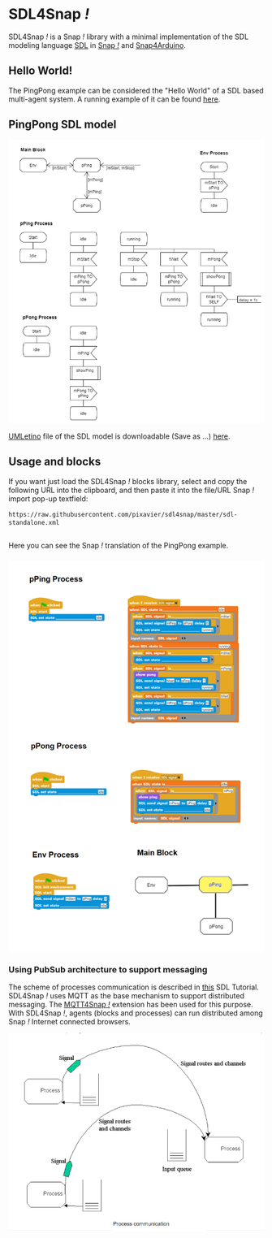 # SDL4Snap *!*

SDL4Snap *!*  is a Snap *!*  library with a minimal implementation of the SDL modeling language [SDL](http://www.sdl-forum.org/SDL) in [Snap *!*](http://snap.berkeley.edu) and [Snap4Arduino](http://snap4arduino.rocks).

## Hello World!

The PingPong example can be considered the "Hello World" of a SDL based multi-agent system. A running example of it can be found [here](https://snap.berkeley.edu/snap/snap.html#open:https://raw.githubusercontent.com/pixavier/sdl4snap/master/examples/SDL2Snap-PingPong.xml).  

## PingPong SDL model

![PingPong SDL model](img/ping_pong_sdl.png)

[UMLetino](https://www.umletino.com) file of the SDL model is downloadable (Save as ...) [here](https://raw.githubusercontent.com/pixavier/sdl4snap/master/examples/PingPong_SDL.uxf).

## Usage and blocks

If you want just load the SDL4Snap *!* blocks library, select and copy the following URL into the clipboard, and then paste it into the file/URL Snap *!*  import pop-up textfield:

    https://raw.githubusercontent.com/pixavier/sdl4snap/master/sdl-standalone.xml

##
Here you can see the Snap *!* translation of the PingPong example.
###

![Minimal example](img/ping_pong_snap.png)


### Using PubSub architecture to support messaging

The scheme of processes communication is described in [this](https://www.sdl-forum.org/sdl88tutorial/4.ProcessCommunication/4.1_Signal_input_queue.htm) SDL Tutorial.
SDL4Snap *!* uses MQTT as the base mechanism to support distributed messaging. The [MQTT4Snap *!*](https://github.com/pixavier/mqtt4snap) extension has been used for this purpose. With SDL4Snap *!*, agents (blocks and processes) can run distributed among Snap *!* Internet connected browsers.  
 
![Process communication](img/ProcessCommunication.png)



